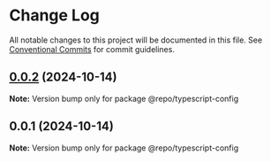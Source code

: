 # Change Log

All notable changes to this project will be documented in this file.
See [Conventional Commits](https://conventionalcommits.org) for commit guidelines.

## [0.0.2](https://bitbucket.org/achraf-workspace/turbo-test/compare/@repo/typescript-config@0.0.1...@repo/typescript-config@0.0.2) (2024-10-14)

**Note:** Version bump only for package @repo/typescript-config

## 0.0.1 (2024-10-14)

**Note:** Version bump only for package @repo/typescript-config
